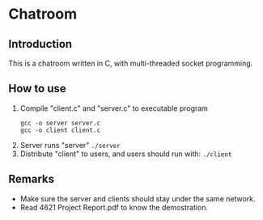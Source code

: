 # Chatroom

## Introduction

This is a chatroom written in C, with multi-threaded socket programming.

## How to use

1. Compile "client.c" and "server.c" to executable program
   ```
   gcc -o server server.c
   gcc -o client client.c
   ```
2. Server runs "server"
   ```./server```
3. Distribute "client" to users, and users should run with:
   ```./client```

## Remarks
* Make sure the server and clients should stay under the same network.
* Read 4621 Project Report.pdf to know the demostration.
